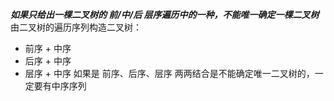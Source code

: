 ***如果只给出一棵二叉树的 前/中/后 层序遍历中的一种，不能唯一确定一棵二叉树***
由二叉树的遍历序列构造二叉树：
- 前序 + 中序
- 后序 + 中序
- 层序 + 中序
如果是 前序、后序、层序 两两结合是不能确定唯一二叉树的，一定要有中序序列
